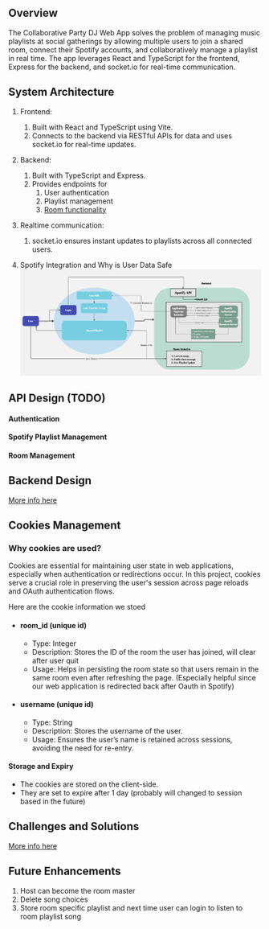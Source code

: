 ## Overview
The Collaborative Party DJ Web App solves the problem of managing music playlists at social gatherings by allowing multiple users to join a shared room, connect their Spotify accounts, and collaboratively manage a playlist in real time. The app leverages React and TypeScript for the frontend, Express for the backend, and socket.io for real-time communication.

## System Architecture
1. Frontend:
   1. Built with React and TypeScript using Vite.
   2. Connects to the backend via RESTful APIs for data and uses socket.io for real-time updates.
2. Backend:
   1. Built with TypeScript and Express.
   2. Provides endpoints for 
      1. User authentication
      2. Playlist management
      3. [Room functionality](./backend_design_doc.md)

3. Realtime communication:
   1. socket.io ensures instant updates to playlists across all connected users.
4. Spotify Integration and Why is User Data Safe
   ![diagram](./diagram.jpg)

## API Design (TODO)
#### Authentication
#### Spotify Playlist Management
#### Room Management

## Backend Design
[More info here](./backend_design_doc.md)

## Cookies Management
   ### Why cookies are used?
   Cookies are essential for maintaining user state in web applications, especially when authentication or redirections occur. In this project, cookies serve a crucial role in preserving the user's session across page reloads and OAuth authentication flows. 

   Here are the cookie information we stoed
 - #### room_id (unique id)
   - Type: Integer
   - Description: Stores the ID of the room the user has joined, will clear after user quit
   - Usage: Helps in persisting the room state so that users remain in the same room even after refreshing the page. (Especially helpful since our web application is redirected back after Oauth in Spotify)

 - #### username (unique id)
   - Type: String
   - Description: Stores the username of the user.
   - Usage: Ensures the user’s name is retained across sessions, avoiding the need for re-entry.


#### Storage and Expiry
- The cookies are stored on the client-side.
- They are set to expire after 1 day (probably will changed to session based in the future)


## Challenges and Solutions
[More info here](./technical_challenges.md)



## Future Enhancements
1. Host can become the room master
2. Delete song choices
3. Store room specific playlist and next time user can login to listen to room playlist song



